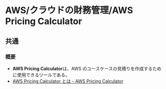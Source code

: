 # AWS/クラウドの財務管理/AWS Pricing Calculator

## 共通

### 概要

- **AWS Pricing Calculator**は、AWS のユースケースの見積りを作成するために使用できるツールである。
- [AWS Pricing Calculator とは - AWS Pricing Calculator](https://docs.aws.amazon.com/ja_jp/pricing-calculator/latest/userguide/what-is-pricing-calculator.html)
